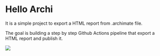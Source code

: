 # Hello Archi

It is a simple project to export a HTML report from .archimate file.

The goal is building a step by step Github Actions pipeline that export a HTML report and publish it.

[<img src="https://docs.google.com/drawings/d/e/2PACX-1vRv4ZX7woA5EvhYRKmJS1NnYL-r9RSWDYTtc4VYxrNOpNqVmfcyciLjd--kClL1YMPh-wqlkGn49M80/pub?w=1335&h=669">](https://dmoutinho.github.io/hello-archi/deck/#/)



